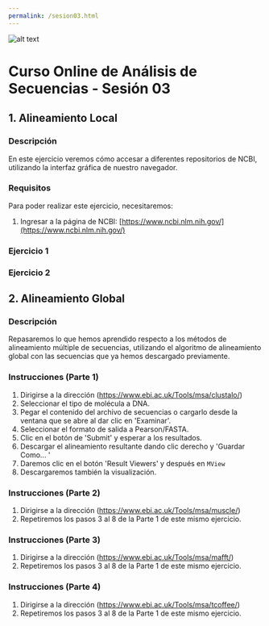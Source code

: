 ```yaml
---
permalink: /sesion03.html
---
```

![alt text](https://solariabiodata.com.mx/images/solaria_banner.png "Soluciones de Siguiente Generación")
# Curso Online de Análisis de Secuencias - Sesión 03

## 1. Alineamiento Local
### Descripción
En este ejercicio veremos cómo accesar a diferentes repositorios de NCBI, utilizando la interfaz gráfica de nuestro navegador.

### Requisitos

Para poder realizar este ejercicio, necesitaremos:
1. Ingresar a la página de NCBI: [https://www.ncbi.nlm.nih.gov/](https://www.ncbi.nlm.nih.gov/)

### Ejercicio 1

### Ejercicio 2

## 2. Alineamiento Global

### Descripción
Repasaremos lo que hemos aprendido respecto a los métodos de alineamiento múltiple de secuencias, utilizando el algoritmo de alineamiento global con las secuencias  que ya hemos descargado previamente.

### Instrucciones (Parte 1)
1. Dirigirse a la dirección (https://www.ebi.ac.uk/Tools/msa/clustalo/)
2. Seleccionar el tipo de molécula a DNA.
3. Pegar el contenido del archivo de secuencias o cargarlo desde la ventana que se abre al dar clic en 'Examinar'.
4. Seleccionar el formato de salida a Pearson/FASTA.
5. Clic en el botón de 'Submit' y esperar a los resultados.
6. Descargar el alineamiento resultante dando clic derecho y 'Guardar Como... '
7. Daremos clic en el botón 'Result Viewers' y después en `MView`
8. Descargaremos también la visualización.

### Instrucciones (Parte 2)
1. Dirigirse a la dirección (https://www.ebi.ac.uk/Tools/msa/muscle/)
2. Repetiremos los pasos 3 al 8 de la Parte 1 de este mismo ejercicio.

### Instrucciones (Parte 3)
1. Dirigirse a la dirección (https://www.ebi.ac.uk/Tools/msa/mafft/)
2. Repetiremos los pasos 3 al 8 de la Parte 1 de este mismo ejercicio.

### Instrucciones (Parte 4)
1. Dirigirse a la dirección (https://www.ebi.ac.uk/Tools/msa/tcoffee/)
2. Repetiremos los pasos 3 al 8 de la Parte 1 de este mismo ejercicio.
